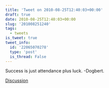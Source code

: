 ```yaml
---
title: 'Tweet on 2010-08-25T12:40:03+00:00'
draft: true
date: 2010-08-25T12:40:03+00:00
slug: '201008251240'
tags:
  - tweets
is_tweet: true
tweet_info:
  id: '22065070278'
  type: 'post'
  is_thread: False
---
```




Success is just attendance plus luck. -Dogbert.

[Discussion](https://x.com/sytelus/status/22065070278)
